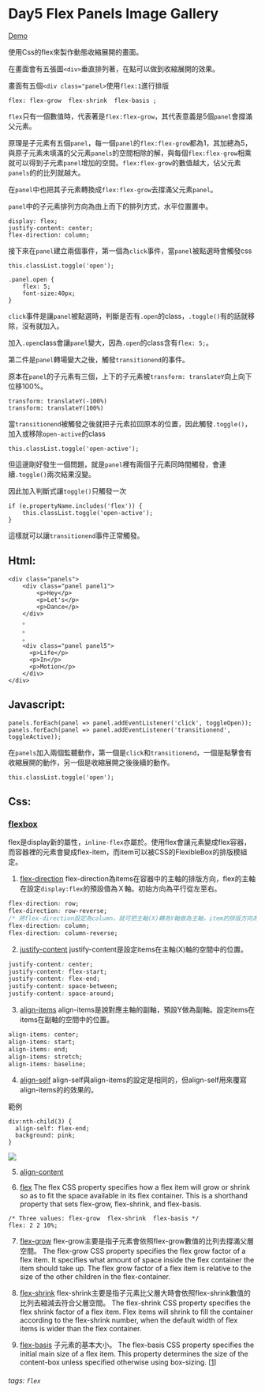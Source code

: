 # Day5 Flex Panels Image Gallery

[Demo](https://qscgyujm.github.io/javascript30/Day5/index.html)

使用Css的flex來製作動態收縮展開的畫面。

在畫面會有五張圖`<div>`垂直排列著，在點可以做到收縮展開的效果。

畫面有五個`<div class="panel>`使用`flex:1`進行排版

```css=
flex: flex-grow  flex-shrink  flex-basis ;
```

`flex`只有一個數值時，代表著是`flex:flex-grow`，其代表意義是5個`panel`會撐滿父元素。

原理是子元素有五個`panel`，每一個`panel`的`flex:flex-grow`都為1，其加總為5，與原子元素未填滿的父元素`panels`的空間相除的解，與每個`flex:flex-grow`相乘就可以得到子元素`panel`增加的空間。`flex:flex-grow`的數值越大，佔父元素`panels`的的比列就越大。

在`panel`中也把其子元素轉換成`flex:flex-grow`去撐滿父元素`panel`。

`panel`中的子元素排列方向為由上而下的排列方式，水平位置置中。

```css=
display: flex;
justify-content: center; 
flex-direction: column;
```

接下來在`panel`建立兩個事件，第一個為`click`事件，當`panel`被點選時會觸發css

```javascript=
this.classList.toggle('open');
```

```css=
.panel.open {
    flex: 5;
    font-size:40px;
}
```

`click`事件是讓`panel`被點選時，判斷是否有`.open`的class，`.toggle()`有的話就移除，沒有就加入。

加入`.open`class會讓`panel`變大，因為`.open`的class含有`flex: 5;`。

第二件是`panel`轉場變大之後，觸發`transitionend`的事件。

原本在`panel`的子元素有三個，上下的子元素被`transform: translateY`向上向下位移100%。

```css=
transform: translateY(-100%)
transform: translateY(100%)
```

當`transitionend`被觸發之後就把子元素拉回原本的位置，因此觸發`.toggle()`，加入或移除`open-active`的class

```javascript=
this.classList.toggle('open-active');
```

但這邊剛好發生一個問題，就是`panel`裡有兩個子元素同時間觸發，會連續`.toggle()`兩次結果沒變。

因此加入判斷式讓`toggle()`只觸發一次

```javascript=
if (e.propertyName.includes('flex')) {
    this.classList.toggle('open-active');
}
```

這樣就可以讓`transitionend`事件正常觸發。

## Html:

```htmlmixed=
<div class="panels">
    <div class="panel panel1">
        <p>Hey</p>
        <p>Let's</p>
        <p>Dance</p>
    </div>
    。
    。
    。
    <div class="panel panel5">
      <p>Life</p>
      <p>In</p>
      <p>Motion</p>
    </div>
</div>
```

## Javascript:

```javascript=
panels.forEach(panel => panel.addEventListener('click', toggleOpen));
panels.forEach(panel => panel.addEventListener('transitionend', toggleActive));
```

在`panels`加入兩個監聽動作，第一個是`click`和`transitionend`，一個是點擊會有收縮展開的動作，另一個是收縮展開之後後續的動作。

```javascript=
this.classList.toggle('open');
```

## Css:

### [flexbox](https://developer.mozilla.org/en-US/docs/Glossary/Flex)
   flex是display新的屬性，`inline-flex`亦屬於。使用flex會讓元素變成flex容器，而容器裡的元素會變成flex-item，而item可以被CSS的FlexibleBox的排版模組定。
   
1. [flex-direction](https://developer.mozilla.org/en-US/docs/Web/CSS/flex-direction)
   flex-direction為items在容器中的主軸的排版方向，flex的主軸在設定`display:flex`的預設值為Ｘ軸。初始方向為平行從左至右。
   
```css
flex-direction: row;
flex-direction: row-reverse;
/* 將flex-direction設定為column，就可把主軸(X)轉為Y軸做為主軸，item的排版方向為從上至下的垂直方向。 */
flex-direction: column;
flex-direction: column-reverse;
```
   
2. [justify-content](https://developer.mozilla.org/en-US/docs/Web/CSS/justify-content)
    justify-content是設定items在主軸(X)軸的空間中的位置。

```css
justify-content: center;
justify-content: flex-start;
justify-content: flex-end; 
justify-content: space-between; 
justify-content: space-around;
```

3. [align-items](https://developer.mozilla.org/en-US/docs/Web/CSS/align-items)
   align-items是說對應主軸的副軸，預設Y做為副軸。設定items在items在副軸的空間中的位置。

```css
align-items: center;
align-items: start;
align-items: end;
align-items: stretch;
align-items: baseline; 
```

4. [align-self](https://developer.mozilla.org/en-US/docs/Web/CSS/align-self) 
   align-self與align-items的設定是相同的，但align-self用來覆寫align-items的的效果的。

範例
```css=
div:nth-child(3) {
  align-self: flex-end;
  background: pink;
}
```

![](https://i.imgur.com/l10BFWM.png)

5. [align-content](https://developer.mozilla.org/en-US/docs/Web/CSS/align-content)



6. [flex](https://developer.mozilla.org/zh-TW/docs/Web/CSS/flex) 
   The flex CSS property specifies how a flex item will grow or shrink so as to fit the space available in its flex container. This is a shorthand property that sets flex-grow, flex-shrink, and flex-basis. 

```css=
/* Three values: flex-grow  flex-shrink  flex-basis */
flex: 2 2 10%;
```

7. [flex-grow](https://developer.mozilla.org/en-US/docs/Web/CSS/flex-grow) 
   flex-grow主要是指子元素會依照flex-grow數值的比列去撐滿父層空間。
   The flex-grow CSS property specifies the flex grow factor of a flex item. It specifies what amount of space inside the flex container the item should take up. The flex grow factor of a flex item is relative to the size of the other children in the flex-container. 

8. [flex-shrink](https://developer.mozilla.org/en-US/docs/Web/CSS/flex-grow) 
   flex-shrink主要是指子元素比父層大時會依照flex-shrink數值的比列去縮減去符合父層空間。
   The flex-shrink CSS property specifies the flex shrink factor of a flex item. Flex items will shrink to fill the container according to the flex-shrink number, when the default width of flex items is wider than the flex container. 

9. [flex-basis](https://developer.mozilla.org/en-US/docs/Web/CSS/flex-basis) 
   子元素的基本大小。
   The flex-basis CSS property specifies the initial main size of a flex item. This property determines the size of the content-box unless specified otherwise using box-sizing. 
[[1](http://www.oxxostudio.tw/articles/201501/css-flexbox.html)]

###### tags: `flex`